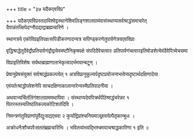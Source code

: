 +++
title = "३७ यदैकएवविप्र"

+++
यदैकएवविप्रस्तदाविश्वेद्वस्थानेशिवलिङ्गशालग्रामंवासंस्थाप्यसर्वश्राद्धंसमाचरेत् दैवान्नंतत्क्षिपेदग्नौदद्याद्वाब्रह्मचारिणे ।

स्थानत्रये एकोविप्रइतिपक्षःसपिडीकरणादन्यत्र सपिण्ड्करणेतुपार्वणेत्रयएवविप्राः

वृद्धिश्राद्धेतुदैवेद्वौप्रतिपार्वणंद्वौद्वावेवमष्टौनिकृषपक्षे संपदिदैवेचत्वारः प्रतिपार्वणंचत्वारइतिषोडशेत्येवंदैवेपित्र्येचसमा

विप्राइतिविशेषः सर्वथाब्राह्मणालाभेकृत्वादर्भमयान्बटून् ।

प्रेषानुप्रेषसंयुक्तं सर्वश्राद्धंप्रकल्पयेत् १ अत्रविप्रानुकूल्यर्पदृष्टप्रयोजनाभावेप्यदृष्टार्थदक्षिणादेया

एवंयतेःश्राद्धोपवेशनेपि साचदक्षिणाकालान्तरेन्यस्मैप्रतिपादनीया ।

अथवाभ्यर्चितंलिंगंशालग्राममथापिवा । संस्थाप्यदेवपित्रर्थंपीठेश्राद्धंचरेन्नर १ पितरस्तस्यतिष्ठंतिकल्पकोटिशतंदिवि ।

निमन्त्रणंतुविप्राणांपूर्वेद्युःसद्यएववा २ कुर्याद्विप्रांश्चनियमाञ्छ्रावयेत्पैतृकान्बुधः ।

अक्रोधनैःशौचपरैःसततंब्रह्मचारिभिः । भवितव्यंभवद्भिश्चमयाचश्राद्धकारिणा १ इति ॥
